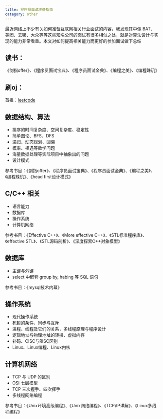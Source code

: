 ```yaml
---
title: 程序员面试准备指南
category: other
---
```


最近网络上不少有关如何准备互联网相关行业面试的内容，我发现其中像 BAT、美团、去哪、大众等等这些知名公司的面试有很多相似之处，就是对算法设计与实现的能力非常看重。本文对如何提高相关能力而更好的参加面试做下总结
<!--more-->

## 读书：

《剑指offer》、《程序员面试宝典》、《程序员面试金典》、《编程之美》、《编程珠玑》

## 刷oj：

首推：[leetcode](https://oj.leetcode.com/problems)

## 数据结构、算法

- 排序的时间复杂度、空间复杂度、稳定性
- 简单图论、BFS、DFS
- 递归、动态规划、回溯
- 概率、相遇等数学问题
- 海量数据处理等实际项目中抽象出的问题
- 设计模式

参考书目：《剑指offer》、《程序员面试宝典》、《程序员面试金典》、《编程之美》、《编程珠玑》、《head first设计模式》

## C/C++ 相关

- 语言能力
- 数据库
- 操作系统
- 计算机网络

参考书目：《Effective C++》、《More effective C++》、《STL标准程序库》、《effective STL》、《STL源码剖析》、《深度探索C++对象模型》

## 数据库

- 主键与外键
- select 中嵌套 group by, habing 等 SQL 语句

参考书目：《mysql技术内幕》

## 操作系统

- 现代操作系统
- 死锁的条件、同步与互斥
- 进程、线程及它们的关系，多线程原理与程序设计
- 逻辑地址与物理地址的转换、虚拟内存
- 补码、CISC与RISC区别
- Linux、Linux编程、Linux内核

## 计算机网络

- TCP 与 UDP 的区别
- OSI 七层模型
- TCP 三次握手、四次挥手
- 多线程网络编程

参考书目：《Unix环境高级编程》、《Unix网络编程》、《TCP\IP详解》、《Linux多线程编程》

